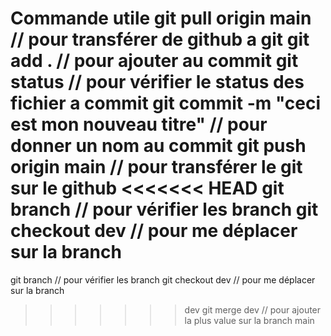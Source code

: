 Commande utile
git pull origin main // pour transférer de github a git
git add . // pour ajouter au commit
git status // pour vérifier le status des fichier a commit
git commit -m "ceci est mon nouveau titre" // pour donner un nom au commit
git push origin main //  pour transférer le git sur le github
<<<<<<< HEAD
git branch // pour vérifier les branch
git checkout dev // pour me déplacer sur la branch
=======
git branch // pour vérifier les branch
git checkout dev // pour me déplacer sur la branch
>>>>>>> dev
git merge dev // pour ajouter la plus value sur la branch main
